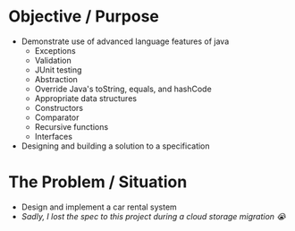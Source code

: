 # Objective / Purpose
- Demonstrate use of advanced language features of java
  - Exceptions
  - Validation
  - JUnit testing
  - Abstraction
  - Override Java's toString, equals, and hashCode
  - Appropriate data structures
  - Constructors
  - Comparator
  - Recursive functions
  - Interfaces
- Designing and building a solution to a specification

# The Problem / Situation
- Design and implement a car rental system
- *Sadly, I lost the spec to this project during a cloud storage migration 😭*
